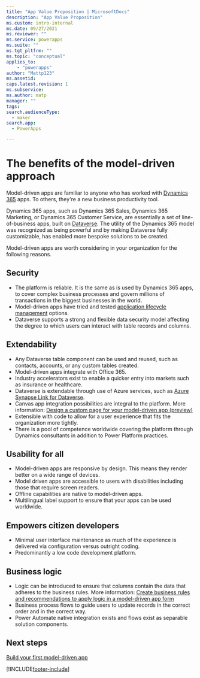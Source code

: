 ```yaml
---
title: "App Value Proposition | MicrosoftDocs"
description: "App Value Proposition"
ms.custom: intro-internal
ms.date: 09/27/2021
ms.reviewer: ""
ms.service: powerapps
ms.suite: ""
ms.tgt_pltfrm: ""
ms.topic: "conceptual"
applies_to: 
    - "powerapps"
author: "Mattp123"
ms.assetid: 
caps.latest.revision: 1
ms.subservice: 
ms.author: matp
manager: ""
tags: 
search.audienceType: 
  - maker
search.app: 
  - PowerApps

---
```

# The benefits of the model-driven approach

Model-driven apps are familiar to anyone who has worked with [Dynamics 365](model-driven-app-glossary.md#dynamics) apps. To others, they're a new business productivity tool.

Dynamics 365 apps, such as Dynamics 365 Sales, Dynamics 365 Marketing, or Dynamics 365 Customer Service, are essentially a set of line-of-business apps, built on [Dataverse](model-driven-app-glossary.md#dataverse). The utility of the Dynamics 365 model was recognized as being powerful and by making Dataverse fully customizable, has enabled more bespoke solutions to be created.

Model-driven apps are worth considering in your organization for the following reasons.

## Security

- The platform is reliable. It is the same as is used by Dynamics 365 apps, to cover complex business processes and govern millions of transactions in the biggest businesses in the world.
- Model-driven apps have tried and tested [application lifecycle management](model-driven-app-glossary.md#application-lifecycle-management) options.
- Dataverse supports a strong and flexible data security model affecting the degree to which users can interact with table records and columns.

## Extendability

- Any Dataverse table component can be used and reused, such as contacts, accounts, or any custom tables created.
- Model-driven apps integrate with Office 365.
- Industry accelerators exist to enable a quicker entry into markets such as insurance or healthcare.
- Dataverse is extendable through use of Azure services, such as [Azure Synapse Link for Dataverse](../data-platform/export-to-data-lake.md).
- Canvas app integration possibilities are integral to the platform. More information: [Design a custom page for your model-driven app (preview)](design-page-for-model-app.md)
- Extensible with code to allow for a user experience that fits the organization more tightly.
- There is a pool of competence worldwide covering the platform through Dynamics consultants in addition to Power Platform practices.

## Usability for all

- Model-driven apps are responsive by design. This means they render better on a wide range of devices.
- Model driven apps are accessible to users with disabilities including those that require screen readers.
- Offline capabilities are native to model-driven apps.
- Multilingual label support to ensure that your apps can be used worldwide.

## Empowers citizen developers

- Minimal user interface maintenance as much of the experience is delivered via configuration versus outright coding.
- Predominantly a low code development platform.

## Business logic

- Logic can be introduced to ensure that columns contain the data that adheres to the business rules. More information: [Create business rules and recommendations to apply logic in a model-driven app form](create-business-rules-recommendations-apply-logic-form.md)
- Business process flows to guide users to update records in the correct order and in the correct way.
- Power Automate native integration exists and flows exist as separable solution components.

## Next steps

[Build your first model-driven app](build-first-model-driven-app.md)

[!INCLUDE[footer-include](../../includes/footer-banner.md)]